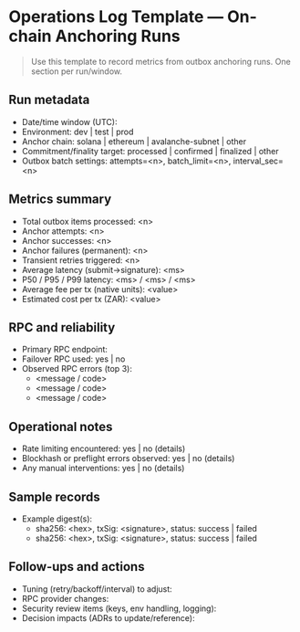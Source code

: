 # Operations Log Template — On-chain Anchoring Runs

> Use this template to record metrics from outbox anchoring runs. One section
> per run/window.

## Run metadata

- Date/time window (UTC):
- Environment: dev | test | prod
- Anchor chain: solana | ethereum | avalanche-subnet | other
- Commitment/finality target: processed | confirmed | finalized | other
- Outbox batch settings: attempts=&lt;n&gt;, batch_limit=&lt;n&gt;,
  interval_sec=&lt;n&gt;

## Metrics summary

- Total outbox items processed: &lt;n&gt;
- Anchor attempts: &lt;n&gt;
- Anchor successes: &lt;n&gt;
- Anchor failures (permanent): &lt;n&gt;
- Transient retries triggered: &lt;n&gt;
- Average latency (submit→signature): &lt;ms&gt;
- P50 / P95 / P99 latency: &lt;ms&gt; / &lt;ms&gt; / &lt;ms&gt;
- Average fee per tx (native units): &lt;value&gt;
- Estimated cost per tx (ZAR): &lt;value&gt;

## RPC and reliability

- Primary RPC endpoint:
- Failover RPC used: yes | no
- Observed RPC errors (top 3):
  - &lt;message / code&gt;
  - &lt;message / code&gt;
  - &lt;message / code&gt;

## Operational notes

- Rate limiting encountered: yes | no (details)
- Blockhash or preflight errors observed: yes | no (details)
- Any manual interventions: yes | no (details)

## Sample records

- Example digest(s):
  - sha256: &lt;hex&gt;, txSig: &lt;signature&gt;, status: success | failed
  - sha256: &lt;hex&gt;, txSig: &lt;signature&gt;, status: success | failed

## Follow-ups and actions

- Tuning (retry/backoff/interval) to adjust:
- RPC provider changes:
- Security review items (keys, env handling, logging):
- Decision impacts (ADRs to update/reference):
